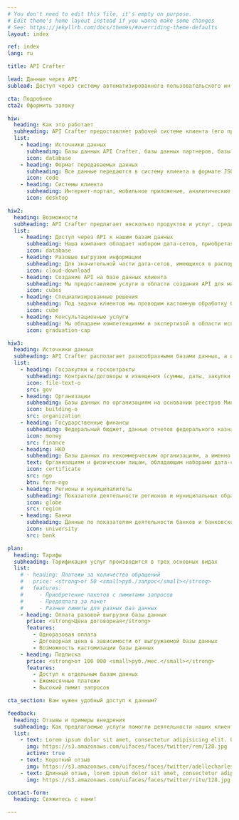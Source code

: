 ```yaml
---
# You don't need to edit this file, it's empty on purpose.
# Edit theme's home layout instead if you wanna make some changes
# See: https://jekyllrb.com/docs/themes/#overriding-theme-defaults
layout: index

ref: index
lang: ru

title: API Crafter

lead: Данные через API
sublead: Доступ через систему автоматизированного пользовательского интерфейса к разнообразным базам данных (о госзакупках, организациях и пр.), включая принадлежащие клиенту или создаваемые под его нужды базы данных

cta: Подробнее
cta2: Оформить заявку

hiw:
  heading: Как это работает
  subheading: API Crafter предоставляет рабочей системе клиента (его программному продукту) доступ к информации, содержащейся в имеющихся базах данных нашей компании, у наших партнеров или на стороне клиента, для автоматизированного подключения
  list:
    - heading: Источники данных
      subheading: Базы данных API Crafter, базы данных партнеров, базы данных клиента (дополнительная разработка)
      icon: database
    - heading: Формат передаваемых данных
      subheading: Все данные передаются в систему клиента в формате JSON
      icon: code
    - heading: Системы клиента
      subheading: Интернет-портал, мобильное приложение, аналитические информационные системы, информационные системы безопасности и т.д.
      icon: desktop

hiw2:
  heading: Возможности
  subheading: API Crafter предлагает несколько продуктов и услуг, среди которых вы можете подобрать наиболее эффективные для вашей деятельности
  list:
    - heading: Доступ через API к нашим базам данных
      subheading: Наша компания обладает набором дата-сетов, приобретая доступ к которым через API вы получите необходимые вам и вашим программным продуктам ресурсы в автоматическом режиме, оплачивая только те строки баз данных, которые вам нужны. Более подробное описание баз данных ниже
      icon: database
    - heading: Разовые выгрузки информации
      subheading: Для значительной части дата-сетов, имеющихся в распоряжении API Crafter, предоставляется услуга выгрузки целиком или какой-то части базы данных в необходимом клиенту формате
      icon: cloud-download
    - heading: Создание API на базе данных клиента
      subheading: Мы предоставляем услуги в области создания API для массивов данных на стороне клиента. Мы проводим работы по приведению баз данных в требуемое состояние, по созданию API для автоматизированной работы систем клиента с его дата сетами
      icon: cubes
    - heading: Специализированные решения
      subheading: Под задачи клиентов мы проводим кастомную обработку баз данных (сведение нового дата-сета из имеющихся) либо дорабатываем параметры запросов под технические требования заказчика.
      icon: cube
    - heading: Консультационные услуги
      subheading: Мы обладаем компетенциями и экспертизой в области использования API, создания и работы с базами данных и оказываем консультационные услуги по данным вопросам
      icon: graduation-cap

hiw3:
  heading: Источники данных
  subheading: API Crafter располагает разнообразными базами данных, а именно
  list:
    - heading: Госзакупки и госконтракты
      subheading: Контракты/договоры и извещения (суммы, даты, закупки и др.), поставщики/заказчики (реквизиты и контактная информация), планы-графики (дата, заказчик, общая сумма, совокупный объем и т.д.)
      icon: file-text-o
      src: gov
    - heading: Организации
      subheading: Базы данных по организациям на основании реестров Минфина, ФНС, Росстата и т.п.
      icon: building-o
      src: organization
    - heading: Государственные финансы
      subheading: Федеральный бюджет, данные отчетов федерального казначейства, отчетности по налоговым поступлениям и т.д.
      icon: money
      src: finance
    - heading: НКО
      subheading: Базы данных по некоммерческим организациям, а именно реестры, гранты, отчеты и т.д.
      text: Организациям и физическим лицам, обладающим наборами дата-сетов, доступ к которым они хотели бы реализовывать на открытом рынке, мы предлагаем взаимовыгодное сотрудничество на основе предоставления доступа к базам данных партнеров через наши техническое решение и каналы продаж
      icon: certificate
      src: ngo
      btn: form-ngo
    - heading: Регионы и муниципалитеты
      subheading: Показатели деятельности регионов и муниципальных образований по всей территории страны
      icon: globe
      src: region
    - heading: Банки
      subheading: Данные по показателям деятельности банков и банковской системе (базы данных ЦБ РФ, банковских ассоциаций, Минфина, Организаций фондового рынка и т.д.)
      icon: university
      src: bank

plan:
  heading: Тарифы
  subheading: Тарификация услуг производится в трех основных видах
  list:
    # - heading: Платежи за количество обращений
    #   price: <strong>от 50 <small>руб./запрос</small></strong>
    #   features:
    #     - Приобретение пакетов с лимитами запросов
    #     - Предоплата за пакет
    #     - Разные лимиты для разных баз данных
    - heading: Оплата разовой выгрузки базы данных
      price: <strong>Цена договорная</strong>
      features:
        - Одноразовая оплата
        - Договорная цена в зависимости от выгружаемой базы данных
        - Возможность кастомизации базы данных
    - heading: Подписка
      price: <strong>от 100 000 <small>руб./мес.</small></strong>
      features:
        - Доступ к отдельным базам данных
        - Ежемесячные платежи
        - Высокий лимит запросов

cta_section: Вам нужен удобный доступ к данным?

feedback:
  heading: Отзывы и примеры внедрения
  subheading: Как предлагаемые услуги помогли деятельности наших клиентов
  list:
    - text: Lorem ipsum dolor sit amet, consectetur adipisicing elit. Quidem, veritatis nulla eum laudantium totam tempore optio doloremque laboriosam quas, quos eaque molestias odio aut eius animi. Impedit temporibus nisi accusamus.
      img: https://s3.amazonaws.com/uifaces/faces/twitter/rem/128.jpg
      active: true
    - text: Короткий отзыв
      img: https://s3.amazonaws.com/uifaces/faces/twitter/adellecharles/128.jpg
    - text: Длинный отзыв, lorem ipsum dolor sit amet, consectetur adipisicing elit. Quidem, veritatis nulla eum laudantium totam tempore optio doloremque laboriosam quas, quos eaque molestias odio aut eius animi. Impedit temporibus nisi accusamus. Lorem ipsum dolor sit amet, consectetur adipisicing elit. Quidem, veritatis nulla eum laudantium totam tempore optio doloremque laboriosam quas, quos eaque molestias odio aut eius animi. Impedit temporibus nisi accusamus.
      img: https://s3.amazonaws.com/uifaces/faces/twitter/ritu/128.jpg

contact-form:
  heading: Свяжитесь с нами!

---
```

